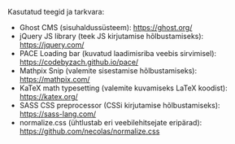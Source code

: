 Kasutatud teegid ja tarkvara:

- Ghost CMS (sisuhaldussüsteem): https://ghost.org/
- jQuery JS library (teek JS kirjutamise hõlbustamiseks): https://jquery.com/
- PACE Loading bar (kuvatud laadimisriba veebis sirvimisel): https://codebyzach.github.io/pace/
- Mathpix Snip (valemite sisestamise hõlbustamiseks): https://mathpix.com/
- KaTeX math typesetting (valemite kuvamiseks LaTeX koodist): https://katex.org/
- SASS CSS preprocessor (CSSi kirjutamise hõlbustamiseks): https://sass-lang.com/
- normalize.css (ühtlustab eri veebilehitsejate eripärad): https://github.com/necolas/normalize.css
